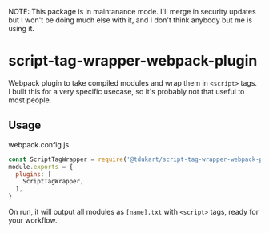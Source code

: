 NOTE: This package is in maintanance mode. I'll merge in security updates but I won't be doing much else with it, and I don't think anybody but me is using it.

# script-tag-wrapper-webpack-plugin

Webpack plugin to take compiled modules and wrap them in `<script>` tags. I built this for a very specific usecase, so it's probably not that useful to most people.

## Usage

webpack.config.js
```js
const ScriptTagWrapper = require('@tdukart/script-tag-wrapper-webpack-plugin');
module.exports = {
  plugins: [
    ScriptTagWrapper,
  ],
}
```

On run, it will output all modules as `[name].txt` with `<script>` tags, ready for your workflow.
